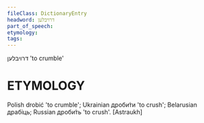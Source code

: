 ```yaml
---
fileClass: DictionaryEntry
headword: דרויבלען
part_of_speech: 
etymology: 
tags: 
---
```

דרויבלען
'to crumble'

ETYMOLOGY
===========
Polish drobić 'to crumble'; Ukrainian дроби́ти 'to crush'; Belarusian драбіць; Russian дроби́ть 'to crush'. 
[Astraukh]